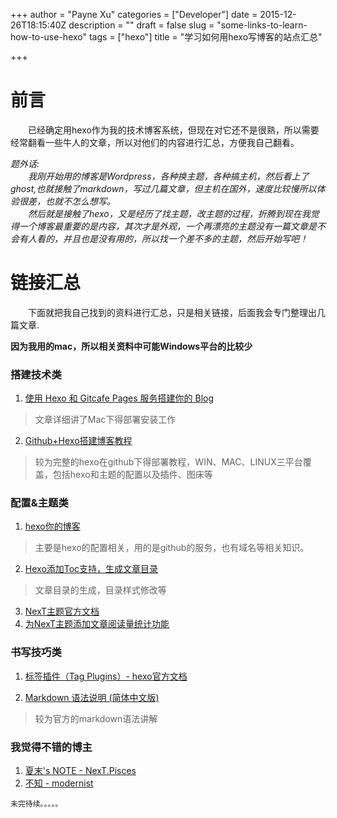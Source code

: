 +++
author = "Payne Xu"
categories = ["Developer"]
date = 2015-12-26T18:15:40Z
description = ""
draft = false
slug = "some-links-to-learn-how-to-use-hexo"
tags = ["hexo"]
title = "学习如何用hexo写博客的站点汇总"

+++


# 前言
　　已经确定用hexo作为我的技术博客系统，但现在对它还不是很熟，所以需要经常翻看一些牛人的文章，所以对他们的内容进行汇总，方便我自己翻看。

*题外话:  
　　我刚开始用的博客是Wordpress，各种换主题，各种搞主机，然后看上了ghost,也就接触了markdown，写过几篇文章，但主机在国外，速度比较慢所以体验很差，也就不怎么想写。  
　　然后就是接触了hexo，又是经历了找主题，改主题的过程，折腾到现在我觉得一个博客最重要的是内容，其次才是外观，一个再漂亮的主题没有一篇文章是不会有人看的，并且也是没有用的，所以找一个差不多的主题，然后开始写吧！*

# 链接汇总
　　下面就把我自己找到的资料进行汇总，只是相关链接，后面我会专门整理出几篇文章.  

**因为我用的mac，所以相关资料中可能Windows平台的比较少**
<!--more-->
### 搭建技术类
1. [使用 Hexo 和 Gitcafe Pages 服务搭建你的 Blog](http://blog.coding.so/2015/03/06/%E4%BD%BF%E7%94%A8-Hexo-%E5%92%8C-Gitcafe-Pages-%E6%9C%8D%E5%8A%A1%E6%90%AD%E5%BB%BA%E4%BD%A0%E7%9A%84-Blog/)

  > 文章详细讲了Mac下得部署安装工作
2. [Github+Hexo搭建博客教程](http://www.jianshu.com/p/43ef955fdd98)

  > 较为完整的hexo在github下得部署教程，WIN、MAC、LINUX三平台覆盖，包括hexo和主题的配置以及插件、图床等

### 配置&主题类
1. [hexo你的博客](http://ibruce.info/2013/11/22/hexo-your-blog/)

  > 主要是hexo的配置相关，用的是github的服务，也有域名等相关知识。
2. [Hexo添加Toc支持，生成文章目录](http://www.imys.net/20150514/hexo-toc.html)

  > 文章目录的生成，目录样式修改等
3. [NexT主题官方文档](http://theme-next.iissnan.com/)
4. [为NexT主题添加文章阅读量统计功能
](http://notes.xiamo.tk/2015-10-21-%E4%B8%BANexT%E4%B8%BB%E9%A2%98%E6%B7%BB%E5%8A%A0%E6%96%87%E7%AB%A0%E9%98%85%E8%AF%BB%E9%87%8F%E7%BB%9F%E8%AE%A1%E5%8A%9F%E8%83%BD.html)

### 书写技巧类
1. [标签插件（Tag Plugins）- hexo官方文档](https://hexo.io/zh-cn/docs/tag-plugins.html)

2. [Markdown 语法说明 (简体中文版)](http://wowubuntu.com/markdown/)

  > 较为官方的markdown语法讲解

### 我觉得不错的博主
1. [夏末's NOTE - NexT.Pisces](http://notes.xiamo.tk/)
2. [不知 - modernist](http://ibruce.info/)

`未完待续。。。。。`
